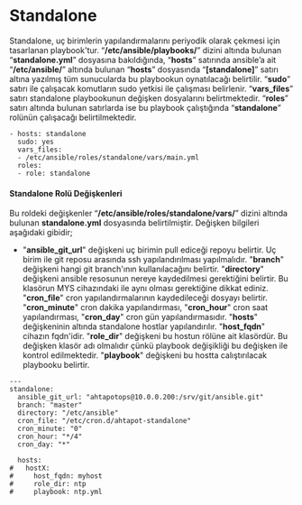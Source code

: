 # Standalone
Standalone, uç birimlerin yapılandırmalarını periyodik olarak çekmesi için tasarlanan playbook'tur. “**/etc/ansible/playbooks/**” dizini altında bulunan “**standalone.yml**” dosyasına bakıldığında, “**hosts**” satırında ansible’a ait “**/etc/ansible/**” altında bulunan “**hosts**” dosyasında “**[standalone]**” satırı altına yazılmış tüm sunucularda bu playbookun oynatılacağı belirtilir. “**sudo**” satırı ile çalışacak komutların sudo yetkisi ile çalışması belirlenir. “**vars_files**” satırı standalone playbookunun değişken dosyalarını belirtmektedir. “**roles**” satırı altında bulunan satırlarda ise bu playbook çalıştığında “**standalone**” rolünün çalışacağı belirtilmektedir.
```
- hosts: standalone  
  sudo: yes  
  vars_files:  
  - /etc/ansible/roles/standalone/vars/main.yml  
  roles:  
  - role: standalone
```
#### Standalone Rolü Değişkenleri
Bu roldeki değişkenler “**/etc/ansible/roles/standalone/vars/**” dizini altında bulunan **standalone.yml** dosyasında belirtilmiştir. Değişken bilgileri aşağıdaki gibidir;

- "**ansible_git_url**" değişkeni uç birimin pull ediceği repoyu belirtir. Uç birim ile git reposu arasında ssh yapılandırılması yapılmalıdır. "**branch**" değişkeni hangi git branch'ının kullanılacağını belirtir. "**directory**" değişkeni ansible resosunun nereye kaydedilmesi gerektiğini belirtir. Bu klasörun MYS cihazındaki ile aynı olması gerektiğine dikkat ediniz. "**cron_file**" cron yapılandırmalarının kaydedileceği dosyayı belirtir. "**cron_minute**" cron dakika yapılandırması, "**cron_hour**" cron saat yapılandırması, "**cron_day**" cron gün yapılandırmasıdır. 
"**hosts**" değişkeninin altında standalone hostlar yapılandırılır. "**host_fqdn**" cihazın fqdn'idir. "**role_dir**" değişkeni bu hostun rölüne ait klasördür. Bu değişken klasör adı olmalıdır çünkü playbook değişikliği bu değişken ile kontrol edilmektedir. "**playbook**" değişkeni bu hostta calıştırılacak playbooku belirtir. 


```
---  
standalone:  
  ansible_git_url: "ahtapotops@10.0.0.200:/srv/git/ansible.git"  
  branch: "master"  
  directory: "/etc/ansible"  
  cron_file: "/etc/cron.d/ahtapot-standalone"  
  cron_minute: "0"  
  cron_hour: "*/4"  
  cron_day: "*"  
  
  hosts:  
#   hostX:  
#     host_fqdn: myhost  
#     role_dir: ntp  
#     playbook: ntp.yml
```
